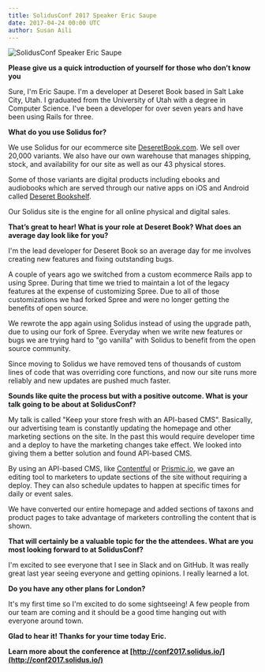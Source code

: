 ```yaml
---
title: SolidusConf 2017 Speaker Eric Saupe
date: 2017-04-24 00:00 UTC
author: Susan Aili
---
```


![SolidusConf Speaker Eric Saupe](2017-04-24-Eric-Saupe.jpg)

**Please give us a quick introduction of yourself for those who don’t know you**

Sure, I'm Eric Saupe. I'm a developer at Deseret Book based in Salt Lake City, Utah. I graduated from the University of Utah with a degree in Computer Science. I've been a developer for over seven years and have been using Rails for three.

**What do you use Solidus for?**

We use Solidus for our ecommerce site [DeseretBook.com](https://deseretbook.com/). We sell over 20,000 variants. We also have our own warehouse that manages shipping, stock, and availability for our site as well as our 43 physical stores.

Some of those variants are digital products including ebooks and audiobooks which are served through our native apps on iOS and Android called [Deseret Bookshelf](https://deseretbook.com/bookshelf).

Our Solidus site is the engine for all online physical and digital sales.

**That’s great to hear! What is your role at Deseret Book? What does an average day look like for you?**

I'm the lead developer for Deseret Book so an average day for me involves creating new features and fixing outstanding bugs.

A couple of years ago we switched from a custom ecommerce Rails app to using Spree. During that time we tried to maintain a lot of the legacy features at the expense of customizing Spree. Due to all of those customizations we had forked Spree and were no longer getting the benefits of open source.

We rewrote the app again using Solidus instead of using the upgrade path, due to using our fork of Spree. Everyday when we write new features or bugs we are trying hard to "go vanilla" with Solidus to benefit from the open source community.

Since moving to Solidus we have removed tens of thousands of custom lines of code that was overriding core functions, and now our site runs more reliably and new updates are pushed much faster.

**Sounds like quite the process but with a positive outcome. What is your talk going to be about at SolidusConf?**

My talk is called "Keep your store fresh with an API-based CMS". Basically, our advertising team is constantly updating the homepage and other marketing sections on the site. In the past this would require developer time and a deploy to have the marketing changes take effect. We looked into giving them a better solution and found API-based CMS.

By using an API-based CMS, like [Contentful](https://www.contentful.com/) or [Prismic.io](https://prismic.io), we gave an editing tool to marketers to update sections of the site without requiring a deploy. They can also schedule updates to happen at specific times for daily or event sales.

We have converted our entire homepage and added sections of taxons and product pages to take advantage of marketers controlling the content that is shown.

**That will certainly be a valuable topic for the the attendees. What are you most looking forward to at SolidusConf?**

I'm excited to see everyone that I see in Slack and on GitHub. It was really great last year seeing everyone and getting opinions. I really learned a lot.

**Do you have any other plans for London?**

It's my first time so I'm excited to do some sightseeing! A few people from our team are coming and it should be a good time hanging out with everyone around town.

**Glad to hear it! Thanks for your time today Eric.**

**Learn more about the conference at [http://conf2017.solidus.io/](http://conf2017.solidus.io/)**